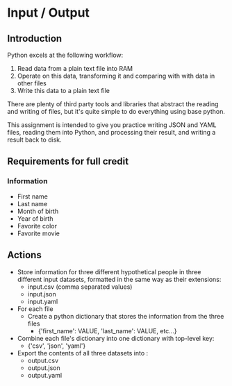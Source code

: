 # Input / Output

## Introduction

Python excels at the following workflow:
  1. Read data from a plain text file into RAM
  1. Operate on this data, transforming it and comparing with with data in other files
  1. Write this data to a plain text file

There are plenty of third party tools and libraries that abstract the reading and writing of files, but it's quite simple to do everything using base python.

This assignment is intended to give you practice writing JSON and YAML files, reading them into Python, and processing their result, and writing a result back to disk.

## Requirements for full credit

### Information

* First name
* Last name
* Month of birth
* Year of birth
* Favorite color
* Favorite movie

## Actions

* Store information for three different hypothetical people in three different input datasets, formatted in the same way as their extensions:
  * input.csv (comma separated values)
  * input.json
  * input.yaml
* For each file
  * Create a python dictionary that stores the information from the three files
    * {'first_name': VALUE, 'last_name': VALUE, etc...}
* Combine each file's dictionary into one dictionary with top-level key:
  * {'csv', 'json', 'yaml'}
* Export the contents of all three datasets into :
  * output.csv
  * output.json
  * output.yaml
